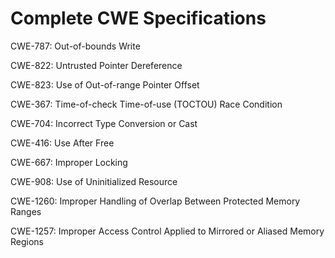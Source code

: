 

# Complete CWE Specifications

CWE-787: Out-of-bounds Write

CWE-822: Untrusted Pointer Dereference

CWE-823: Use of Out-of-range Pointer Offset

CWE-367: Time-of-check Time-of-use (TOCTOU) Race Condition

CWE-704: Incorrect Type Conversion or Cast

CWE-416: Use After Free

CWE-667: Improper Locking

CWE-908: Use of Uninitialized Resource

CWE-1260: Improper Handling of Overlap Between Protected Memory Ranges

CWE-1257: Improper Access Control Applied to Mirrored or Aliased Memory Regions